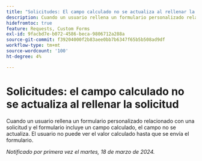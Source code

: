 ```yaml
---
title: "Solicitudes: El campo calculado no se actualiza al rellenar la solicitud"
description: Cuando un usuario rellena un formulario personalizado relacionado con una solicitud y el formulario incluye un campo calculado, el campo no se actualiza. El usuario no puede ver el valor calculado hasta que se envía el formulario.
hidefromtoc: true
feature: Requests, Custom Forms
exl-id: 9facbd7e-b072-4586-beca-9806712a288a
source-git-commit: f39204000f2b83aee0bb7b6347f65b5b508ad9df
workflow-type: tm+mt
source-wordcount: '100'
ht-degree: 4%

---
```


# Solicitudes: el campo calculado no se actualiza al rellenar la solicitud

Cuando un usuario rellena un formulario personalizado relacionado con una solicitud y el formulario incluye un campo calculado, el campo no se actualiza. El usuario no puede ver el valor calculado hasta que se envía el formulario.

_Notificado por primera vez el martes, 18 de marzo de 2024._

